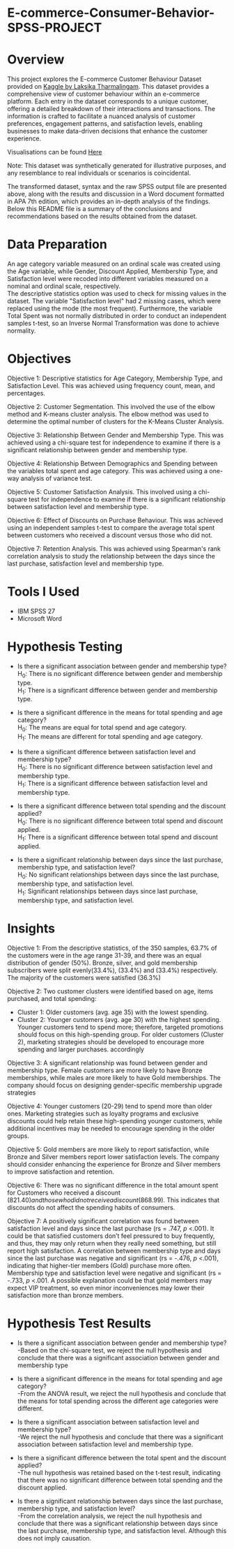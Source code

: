 # E-commerce-Consumer-Behavior-SPSS-PROJECT
# Overview
This project explores the E-commerce Customer Behaviour Dataset provided on [Kaggle by Laksika Tharmalingam](https://www.kaggle.com/datasets/uom190346a/e-commerce-customer-behavior-dataset). This dataset provides a comprehensive view of customer behaviour within an e-commerce platform. Each entry in the dataset corresponds to a unique customer, offering a detailed breakdown of their interactions and transactions. The information is crafted to facilitate a nuanced analysis of customer preferences, engagement patterns, and satisfaction levels, enabling businesses to make data-driven decisions that enhance the customer experience. <br />

Visualisations can be found [Here](https://omoredeiguma.github.io/Website-Hosting-E-Commerce.github.io/)

Note: This dataset was synthetically generated for illustrative purposes, and any resemblance to real individuals or scenarios is coincidental. <br />

The transformed dataset, syntax and the raw SPSS output file are presented above, along with the results and discussion in a Word document formatted in APA 7th edition, which provides an in-depth analysis of the findings. Below this README file is a summary of the conclusions and recommendations based on the results obtained from the dataset.<br />

# Data Preparation
An age category variable measured on an ordinal scale was created using the Age variable, while Gender, Discount Applied, Membership Type, and Satisfaction level were recoded into different variables measured on a nominal and ordinal scale, respectively. <br />
The descriptive statistics option was used to check for missing values in the dataset. The variable "Satisfaction level" had 2 missing cases, which were replaced using the mode (the most frequent). Furthermore, the variable Total Spent was not normally distributed in order to conduct an independent samples t-test, so an Inverse Normal Transformation was done to achieve normality.

# Objectives
Objective 1: Descriptive statistics for Age Category, Membership Type, and Satisfaction Level. This was achieved using frequency count, mean, and percentages. <br />

Objective 2: Customer Segmentation. This involved the use of the elbow method and K-means cluster analysis. The elbow method was used to determine the optimal number of clusters for the K-Means Cluster Analysis. <br />

Objective 3: Relationship Between Gender and Membership Type. This was achieved using a chi-square test for independence to examine if there is a significant relationship between gender and membership type. <br />

Objective 4: Relationship Between Demographics and Spending between the variables total spent and age category. This was achieved using a one-way analysis of variance test. <br />

Objective 5: Customer Satisfaction Analysis. This involved using a chi-square test for independence to examine if there is a significant relationship between satisfaction level and membership type. <br />

Objective 6: Effect of Discounts on Purchase Behaviour. This was achieved using an independent samples t-test to compare the average total spent between customers who received a discount versus those who did not. <br />

Objective 7: Retention Analysis. This was achieved using Spearman's rank correlation analysis to study the relationship between the days since the last purchase, satisfaction level and membership type.

# Tools I Used
* IBM SPSS 27
* Microsoft Word <br />

# Hypothesis Testing
* Is there a significant association between gender and membership type? <br />
  H<sub>0</sub>: There is no significant difference between gender and membership type. <br />
  H<sub>1</sub>: There is a significant difference between gender and membership type. <br />
  
* Is there a significant difference in the means for total spending and age category? <br />
  H<sub>0</sub>: The means are equal for total spend and age category.  <br />
  H<sub>1</sub>: The means are different for total spending and age category.  <br />

* Is there a significant difference between satisfaction level and membership type? <br />
  H<sub>0</sub>: There is no significant difference between satisfaction level and membership type. <br />
  H<sub>1</sub>: There is a significant difference between satisfaction level and membership type. <br />

* Is there a significant difference between total spending and the discount applied? <br />
   H<sub>0</sub>: There is no significant difference between total spend and discount applied. <br />
   H<sub>1</sub>: There is a significant difference between total spend and discount applied. <br />

* Is there a significant relationship between days since the last purchase, membership type, and satisfaction level? <br />
   H<sub>0</sub>: No significant relationships between days since the last purchase, membership type, and satisfaction level. <br />
   H<sub>1</sub>: Significant relationships between days since last purchase, membership type, and satisfaction level. <br />

# Insights
Objective 1: From the descriptive statistics, of the 350 samples, 63.7% of the customers were in the age range 31-39, and there was an equal distribution of gender (50%). Bronze, silver, and gold membership subscribers were split evenly(33.4%), (33.4%) and (33.4%) respectively. The majority of the customers were satisfied (36.3%) <br />

Objective 2: Two customer clusters were identified based on age, items purchased, and total spending:
* Cluster 1: Older customers (avg. age 35) with the lowest spending.
* Cluster 2: Younger customers (avg. age 30) with the highest spending.
Younger customers tend to spend more; therefore, targeted promotions should focus on this high-spending group. For older customers (Cluster 2), marketing strategies should be developed to encourage more spending and larger purchases. accordingly​ <br />

Objective 3: A significant relationship was found between gender and membership type. Female customers are more likely to have Bronze memberships, while males are more likely to have Gold memberships. The company should focus on designing gender-specific membership upgrade strategies <br />

Objective 4: Younger customers (20-29) tend to spend more than older ones. Marketing strategies such as loyalty programs and exclusive discounts could help retain these high-spending younger customers, while additional incentives may be needed to encourage spending in the older groups. <br />

Objective 5: Gold members are more likely to report satisfaction, while Bronze and Silver members report lower satisfaction levels. The company should consider enhancing the experience for Bronze and Silver members to improve satisfaction and retention. <br />

Objective 6: There was no significant difference in the total amount spent for Customers who received a discount ($821.40) and those who did not receive a discount ($868.99). This indicates that discounts do not affect the spending habits of consumers. <br />

Objective 7: A positively significant correlation was found between satisfaction level and days since the last purchase (rs = .747, *p* <.001). It could be that satisfied customers don’t feel pressured to buy frequently, and thus, they may only return when they really need something, but still report high satisfaction. A correlation between membership type and days since the last purchase was negative and significant (rs = -.476, *p* <.001), indicating that higher-tier members (Gold) purchase more often. Membership type and satisfaction level were negative and significant (rs = -.733, *p* <.001. A possible explanation could be that gold members may expect VIP treatment, so even minor inconveniences may lower their satisfaction more than bronze members. <br />

# Hypothesis Test Results
 * Is there a significant association between gender and membership type? <br />
  -Based on the chi-square test, we reject the null hypothesis and conclude that there was a significant association between gender and membership type <br />

* Is there a significant difference in the means for total spending and age category? <br />
  -From the ANOVA result, we reject the null hypothesis and conclude that the means for total spending across the different age categories were different. <br />
  
* Is there a significant association between satisfaction level and membership type? <br />
  -We reject the null hypothesis and conclude that there was a significant association between satisfaction level and membership type. <br />
  
* Is there a significant difference between the total spent and the discount applied? <br />
  -The null hypothesis was retained based on the t-test result, indicating that there was no significant difference between total spending and the discount applied. <br />
  
* Is there a significant relationship between days since the last purchase, membership type, and satisfaction level? <br />
  -From the correlation analysis, we reject the null hypothesis and conclude that there was a significant relationship between days since the last purchase, membership type, and satisfaction level. Although this does not imply causation.
